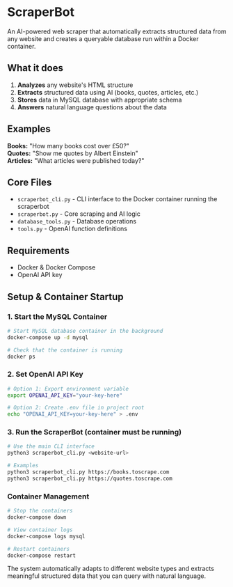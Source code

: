 # ScraperBot

An AI-powered web scraper that automatically extracts structured data from any website and creates a queryable database run within a Docker container.

## What it does

1. **Analyzes** any website's HTML structure
2. **Extracts** structured data using AI (books, quotes, articles, etc.)
3. **Stores** data in MySQL database with appropriate schema
4. **Answers** natural language questions about the data

## Examples

**Books:** "How many books cost over £50?"  
**Quotes:** "Show me quotes by Albert Einstein"  
**Articles:** "What articles were published today?"

## Core Files

- `scraperbot_cli.py` - CLI interface to the Docker container running the scraperbot
- `scraperbot.py` - Core scraping and AI logic
- `database_tools.py` - Database operations
- `tools.py` - OpenAI function definitions

## Requirements

- Docker & Docker Compose
- OpenAI API key

## Setup & Container Startup

### 1. Start the MySQL Container

```bash
# Start MySQL database container in the background
docker-compose up -d mysql

# Check that the container is running
docker ps
```

### 2. Set OpenAI API Key

```bash
# Option 1: Export environment variable
export OPENAI_API_KEY="your-key-here"

# Option 2: Create .env file in project root
echo "OPENAI_API_KEY=your-key-here" > .env
```

### 3. Run the ScraperBot (container must be running)

```bash
# Use the main CLI interface
python3 scraperbot_cli.py <website-url>

# Examples
python3 scraperbot_cli.py https://books.toscrape.com
python3 scraperbot_cli.py https://quotes.toscrape.com
```

### Container Management

```bash
# Stop the containers
docker-compose down

# View container logs
docker-compose logs mysql

# Restart containers
docker-compose restart
```

The system automatically adapts to different website types and extracts meaningful structured data that you can query with natural language.

